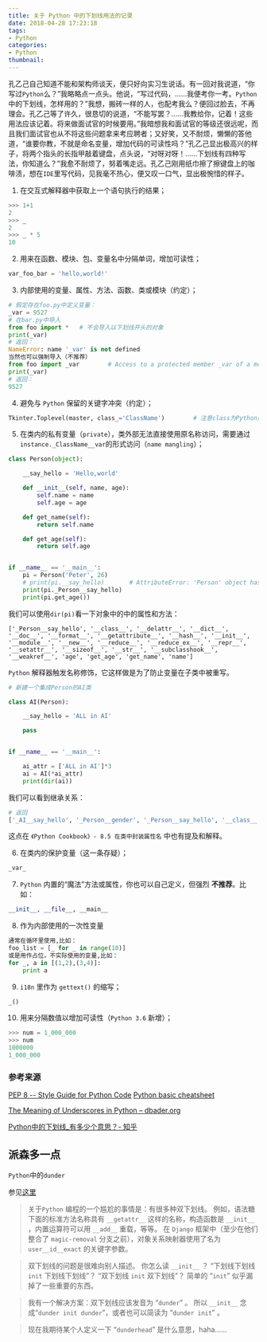 ```yaml
---
title: 关于 Python 中的下划线用法的记录
date: 2018-04-28 17:23:18
tags:
- Python
categories:
- Python
thumbnail:
---
```

孔乙己自己知道不能和架构师谈天，便只好向实习生说话。有一回对我说道，“你写过`Python`么？”我略略点一点头。他说，“写过代码，……我便考你一考。`Python`中的下划线，怎样用的？”我想，搬砖一样的人，也配考我么？便回过脸去，不再理会。孔乙己等了许久，很恳切的说道，“不能写罢？……我教给你，记着！这些用法应该记着。将来做面试官的时候要用。”我暗想我和面试官的等级还很远呢，而且我们面试官也从不将这些问题拿来考应聘者；又好笑，又不耐烦，懒懒的答他道，“谁要你教，不就是命名变量，增加代码的可读性吗？”孔乙己显出极高兴的样子，将两个指头的长指甲敲着键盘，点头说，“对呀对呀！……下划线有四种写法，你知道么？”我愈不耐烦了，努着嘴走远。孔乙己刚用纸巾擦了擦键盘上的咖啡渍，想在`IDE`里写代码，见我毫不热心，便又叹一口气，显出极惋惜的样子。


1. 在交互式解释器中获取上一个语句执行的结果；

```python
>>> 1+1
2
>>> _
2
>>> _ * 5
10
```

2. 用来在函数、模块、包、变量名中分隔单词，增加可读性；
```python
var_foo_bar = 'hello,world!'
```

3. 内部使用的变量、属性、方法、函数、类或模块（约定）；
```python
# 假定存在foo.py中定义变量：
_var = 9527
# 在bar.py中导入
from foo import *   # 不会导入以下划线开头的对象
print(_var)
# 返回：
NameError: name '_var' is not defined
当然也可以强制导入（不推荐）
from foo import _var        # Access to a protected member _var of a module
print(_var)
# 返回：
9527
```

4. 避免与 `Python` 保留的关键字冲突（约定）；
```python
Tkinter.Toplevel(master, class_='ClassName')        # 注意class为Python內建名称
```
5. 在类内的私有变量（`private`），类外部无法直接使用原名称访问，需要通过`instance._ClassName__var`的形式访问（`name mangling`）；
```python
class Person(object):

    __say_hello = 'Hello,world'

    def __init__(self, name, age):
        self.name = name
        self.age = age

    def get_name(self):
        return self.name

    def get_age(self):
        return self.age


if __name__ == '__main__':
    pi = Person('Peter', 26)
    # print(pi.__say_hello)       # AttributeError: 'Person' object has no attribute '__say_hello'
    print(pi._Person__say_hello)
    print(pi.get_age())
```
我们可以使用`dir(pi)`看一下对象中的中的属性和方法：
```
['_Person__say_hello', '__class__', '__delattr__', '__dict__', '__doc__', '__format__', '__getattribute__', '__hash__', '__init__', '__module__', '__new__', '__reduce__', '__reduce_ex__', '__repr__', '__setattr__', '__sizeof__', '__str__', '__subclasshook__', '__weakref__', 'age', 'get_age', 'get_name', 'name']
```

`Python` 解释器触发名称修饰，它这样做是为了防止变量在子类中被重写。

```python
# 新建一个集成Person的AI类

class AI(Person):

    __say_hello = 'ALL in AI'

    pass


if __name__ == '__main__':

    ai_attr = ['ALL in AI']*3
    ai = AI(*ai_attr)
    print(dir(ai))
```
我们可以看到继承关系：
```Python
# 返回
['_AI__say_hello', '_Person__gender', '_Person__say_hello', '__class__', '__delattr__', '__dict__', '__doc__', '__format__', '__getattribute__', '__hash__', '__init__', '__module__', '__new__', '__reduce__', '__reduce_ex__', '__repr__', '__setattr__', '__sizeof__', '__str__', '__subclasshook__', '__weakref__', '_age', 'name']
```
这点在 `《Python Cookbook》- 8.5 在类中封装属性名` 中也有提及和解释。

6. 在类内的保护变量（这一条存疑）；

```python
_var_
```
7. `Python` 内置的“魔法”方法或属性，你也可以自己定义，但强烈 **不推荐**。比如：

```python
__init__, __file__, __main__
```

8. 作为内部使用的一次性变量
```python
通常在循环里使用,比如：
foo_list = [_ for _ in range(10)]
或是用作占位，不实际使用的变量,比如：
for _, a in [(1,2),(3,4)]:
    print a
```

9. `i18n` 里作为 `gettext()` 的缩写；

```python
_()
```

10. 用来分隔数值以增加可读性（`Python 3.6` 新增）；

```python
>>> num = 1_000_000 
>>> num
1000000
1_000_000
```
### 参考来源

[PEP 8 -- Style Guide for Python Code](http://pep8.org/#descriptive-naming-styles)
[Python basic cheatsheet](https://www.pythonsheets.com/notes/python-basic.html#python-naming-rule)

[The Meaning of Underscores in Python – dbader.org](https://dbader.org/blog/meaning-of-underscores-in-python)

[Python中的下划线_有多少个意思？- 知乎](https://www.zhihu.com/question/268940585/answer/344852737)

## 派森多一点

`Python`中的`dunder`

参见[这里](https://nedbatchelder.com/blog/200605/dunder.html)

> 关于`Python` 编程的一个尴尬的事情是：有很多种双下划线。 例如，语法糖下面的标准方法名称具有 `__getattr__` 这样的名称，构造函数是 `__init__` ，内置运算符可以用 `__add__` 重载，等等。 在 `Django` 框架中（至少在他们整合了 `magic-removal` 分支之前），对象关系映射器使用了名为 `user__id__exact` 的关键字参数。

> 双下划线的问题是很难向别人描述。 你怎么读 `__init__` ？ “下划线下划线 `init` 下划线下划线”？ “双下划线 `init` 双下划线”？ 简单的 “`init`” 似乎漏掉了一些重要的东西。

> 我有一个解决方案：双下划线应该发音为 “`dunder`” 。 所以 `__init__` 念成“`dunder init dunder`”，或者也可以简读为 “`dunder init`” 。

> 现在我期待某个人定义一下 “`dunderhead`” 是什么意思，haha……

